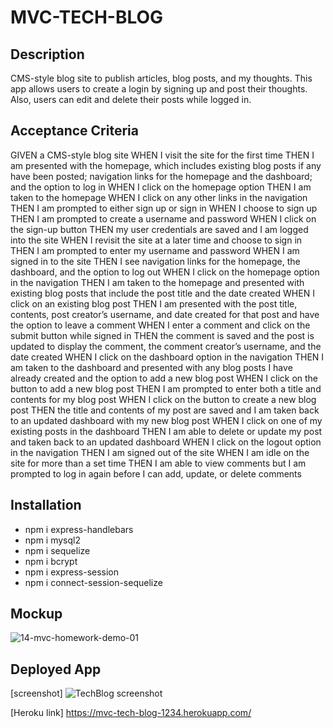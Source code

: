 # MVC-TECH-BLOG

## Description
CMS-style blog site to publish articles, blog posts, and my thoughts. This app allows users to create a login by signing up and post their thoughts. Also, users can edit and delete their posts while logged in. 

## Acceptance Criteria
GIVEN a CMS-style blog site
WHEN I visit the site for the first time
THEN I am presented with the homepage, which includes existing blog posts if any have been posted; navigation links for the homepage and the dashboard; and the option to log in
WHEN I click on the homepage option
THEN I am taken to the homepage
WHEN I click on any other links in the navigation
THEN I am prompted to either sign up or sign in
WHEN I choose to sign up
THEN I am prompted to create a username and password
WHEN I click on the sign-up button
THEN my user credentials are saved and I am logged into the site
WHEN I revisit the site at a later time and choose to sign in
THEN I am prompted to enter my username and password
WHEN I am signed in to the site
THEN I see navigation links for the homepage, the dashboard, and the option to log out
WHEN I click on the homepage option in the navigation
THEN I am taken to the homepage and presented with existing blog posts that include the post title and the date created
WHEN I click on an existing blog post
THEN I am presented with the post title, contents, post creator’s username, and date created for that post and have the option to leave a comment
WHEN I enter a comment and click on the submit button while signed in
THEN the comment is saved and the post is updated to display the comment, the comment creator’s username, and the date created
WHEN I click on the dashboard option in the navigation
THEN I am taken to the dashboard and presented with any blog posts I have already created and the option to add a new blog post
WHEN I click on the button to add a new blog post
THEN I am prompted to enter both a title and contents for my blog post
WHEN I click on the button to create a new blog post
THEN the title and contents of my post are saved and I am taken back to an updated dashboard with my new blog post
WHEN I click on one of my existing posts in the dashboard
THEN I am able to delete or update my post and taken back to an updated dashboard
WHEN I click on the logout option in the navigation
THEN I am signed out of the site
WHEN I am idle on the site for more than a set time
THEN I am able to view comments but I am prompted to log in again before I can add, update, or delete comments

## Installation
- npm i express-handlebars
- npm i mysql2
- npm i sequelize
- npm i bcrypt
- npm i express-session
- npm i connect-session-sequelize


## Mockup
![14-mvc-homework-demo-01](https://user-images.githubusercontent.com/110436164/214208425-8c15cc4e-c10e-41c9-adc8-c8fb5a96d61c.gif)



## Deployed App
[screenshot] ![TechBlog screenshot](https://user-images.githubusercontent.com/110436164/214206792-5a8a21fc-cb52-46a1-9e49-f71a01aa166a.png)


[Heroku link]
https://mvc-tech-blog-1234.herokuapp.com/

